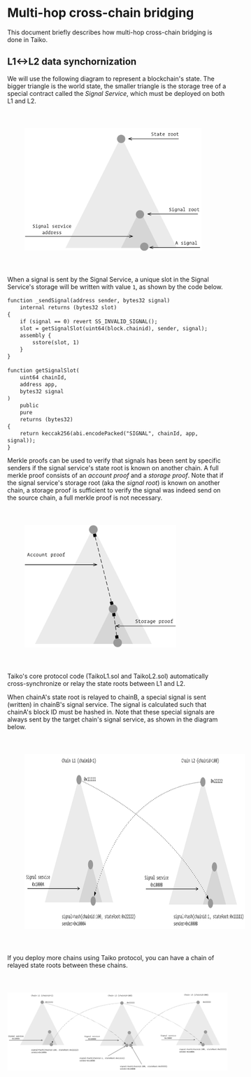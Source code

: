 # Multi-hop cross-chain bridging

This document briefly describes how multi-hop cross-chain bridging is done in Taiko.


## L1<->L2 data synchornization
We will use the following diagram to represent a blockchain's state. The bigger triangle is the world state, the smaller triangle is the storage tree of a special contract called the *Signal Service*, which must be deployed on both L1 and L2.

<img src="./multihop/state.png" height="280" style="padding:40px">

When a signal is sent by the Signal Service, a unique slot in the Signal Service's storage will be written with value `1`, as shown by the code below.

```solidity
function _sendSignal(address sender, bytes32 signal)
 	internal returns (bytes32 slot) 
{
    if (signal == 0) revert SS_INVALID_SIGNAL();
    slot = getSignalSlot(uint64(block.chainid), sender, signal);
    assembly {
        sstore(slot, 1)
    }
}

function getSignalSlot(
    uint64 chainId,
    address app,
    bytes32 signal
)
    public
    pure
    returns (bytes32)
{
    return keccak256(abi.encodePacked("SIGNAL", chainId, app, signal));
}
```

Merkle proofs can be used to verify that signals has been sent by specific senders if the signal service's state root is known on another chain. A full merkle proof consists of an *account proof* and a *storage proof*. Note that if the signal service's storage root (aka the *signal root*) is known on another chain, a storage proof is sufficient to verify the signal was indeed send on the source chain, a full merkle proof is not necessary.


<img src="./multihop/merkle_proof.png" height="280" style="padding:40px">



Taiko's core protocol code (TaikoL1.sol and TaikoL2.sol) automatically cross-synchronize or relay the state roots between L1 and L2.

When chainA's state root is relayed to chainB, a special signal is sent (written) in chainB's signal service. The signal is calculated such that chainA's block ID must be hashed in. Note that these special signals are always sent by the target chain's signal service, as shown in the diagram below.

<img src="./multihop/l1_l2_sync.png" height="400" style="padding:40px">

If you deploy more chains using Taiko protocol, you can have a chain of relayed state roots between these chains.


<img src="./multihop/three_chains.png"  style="padding-top:40px">


